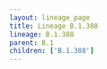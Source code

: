 ```yaml
---
layout: lineage_page
title: Lineage B.1.388
lineage: B.1.388
parent: B.1
children: ['B.1.388']
---
```

